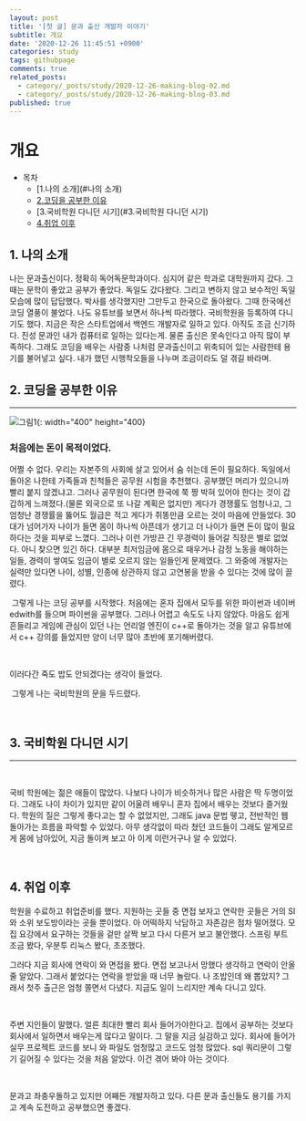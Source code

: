 ```yaml
---
layout: post
title: '[첫 글] 문과 출신 개발자 이야기'
subtitle: 개요
date: '2020-12-26 11:45:51 +0900'
categories: study
tags: githubpage
comments: true
related_posts:
  - category/_posts/study/2020-12-26-making-blog-02.md
  - category/_posts/study/2020-12-26-making-blog-03.md
published: true
---
```


# 개요

- 목차
    - [1.나의 소개](#나의 소개)
    - [2.코딩을 공부한 이유](#2.동기)
    - [3.국비학원 다니던 시기](#3.국비학원 다니던 시기)
    - [4.취업 이후 ](#4.취업)

## 1. 나의 소개

나는 문과출신이다. 정확히 독어독문학과이다. 심지어 같은 학과로 대학원까지 갔다. 그때는 문학이 좋았고 공부가 좋았다. 독일도 갔다왔다. 그리고 변하지 않고 보수적인 독일 모습에 많이 답답했다. 박사를 생각했지만 그만두고 한국으로 돌아왔다. 그때 한국에선 코딩 열풍이 불었다. 나도 유튜브를 보면서 하나씩 따라했다. 국비학원을 등록하여 다니기도 했다. 지금은 작은 스타트업에서 백엔드 개발자로 일하고 있다. 아직도 조금 신기하다. 진성 문과인 내가 컴퓨터로 일하는 있다는게. 물론 출신은 못속인다고 아직 많이 부족하다. 그래도 코딩을 배우는 사람중 나처럼 문과출신이고 위축되어 있는 사람한테 용기를 불어넣고 싶다. 내가 했던 시행착오들을 나누며 조금이라도 덜 겪길 바라며.


## 2. 코딩을 공부한 이유
---
![그림1](../../../../assets/img/study/githubpages/1.png){: width="400" height="400}

### 처음에는 돈이 목적이었다.

어쩔 수 없다. 우리는 자본주의 사회에 살고 있어서 숨 쉬는데 돈이 필요하다. 
독일에서 돌아온 나한테 가족들과 친척들은 공무원 시험을 추천했다. 공부했던 머리가 있으니까 빨리 붙지 않겠냐고.
그러나 공무원이 된다면 한국에 쭉 짱 박혀 있어야 한다는 것이 갑갑하게 느껴졌다.(물론 외국으로 또 나갈 계획은 없지만)
게다가 경쟁률도 엄청나고, 그 엄청난 경쟁률을 뚫어도 월급은 적고 게다가 쥐똥만큼 오르는 것이 마음에 안들었다.
30대가 넘어가자 나이가 들면 몸이 하나씩 아픈데가 생기고 더 나이가 들면 돈이 많이 필요하다는 것을 피부로 느꼈다.
그러나 이런 가방끈 긴 무경력이 들어갈 직장은 별로 없었다. 아니 찾으면 있긴 하다. 대부분 최저임금에 몸으로 때우거나 감정 노동을 해야하는 일들, 경력이 쌓여도 임금이 별로 오르지 않는 일들인게 문제였다.
그 와중에 개발자는 실력만 있다면 나이, 성별, 인종에 상관하지 않고 고연봉을 받을 수 있다는 것에 많이 끌렸다. 

​
그렇게 나는 코딩 공부를 시작했다. 처음에는 혼자 집에서 모두를 위한 파이썬과 네이버  edwith를 들으며 파이썬을 공부했다. 그러나 어렵고 속도도 나지 않았다. 마음도 쉽게 흔들리고 게임에 관심이 있던 나는 언리얼 엔진이 c++로 돌아가는 것을 알고 유튜브에서 c++ 강의를 들었지만 양이 너무 많아 초반에 포기해버렸다.

​

이러다간 죽도 밥도 안되겠다는 생각이 들었다.

​
그렇게 나는 국비학원의 문을 두드렸다.

​



## 3. 국비학원 다니던 시기
---


​

국비 학원에는 젊은 애들이 많았다. 나보다 나이가 비슷하거나 많은 사람은 딱 두명이었다. 그래도 나이 차이가 있지만 같이 어울려 배우니 혼자 집에서 배우는 것보다 즐거웠다.
학원의 질은 그렇게 좋다고는 할 수 없었지만, 그래도 java 문법 뗗고, 전반적인 웹 돌아가는 흐름을 파악할 수 있었다. 아무 생각없이 따라 쳤던 코드들이 그래도 알게모르게 몸에 남아있어, 지금 돌이켜 보고 아 이게 이런거구나 알 수 있었다.

​


## 4. 취업 이후 

학원을 수료하고 취업준비를 했다. 지원하는 곳들 중 면접 보자고 연락한 곳들은 거의 SI와 소위 보도방이라는 곳들 뿐이었다. 아 어떡하지 낙담하고 자존감은 점차 떨어졌다. 모집 요강에서 요구하는 것들을 겉만 살짝 보고 다시 다른거 보고 불안했다. 스프링 부트 조금 봤다, 우분투 리눅스 봤다, 초조했다.

그러다 지금 회사에 연락이 와 면접을 봤다. 면접 보고나서 망했다 생각하고 연락이 안올줄 알았다. 그래서 붙었다는 연락을 받았을 때 너무 놀랐다. 나 조밥인데 왜 뽑았지?
그래서 첫주 출근은 엄청 쫄면서 다녔다. 지금도 일이 느리지만 계속 다니고 있다.

​

주변 지인들이 말했다. 얼른 최대한 빨리 회사 들어가야한다고. 집에서 공부하는 것보다 회사에서 일하면서 배우는게 많다고 말이다. 그 말을 지금 실감하고 있다. 회사에 들어가 실무 프로젝트 코드를 보니 와 파일도 엄청많고 코드도 엄청 많았다. sql 쿼리문이 그렇기 길어질 수 있다는 것을 처음 알았다. 이건 겪어 봐야 아는 것이다.

​

문과고 좌충우돌하고 있지만 어째든 개발자하고 있다. 다른 문과 출신들도 용기를 가지고 계속 도전하고 공부했으면 좋겠다.